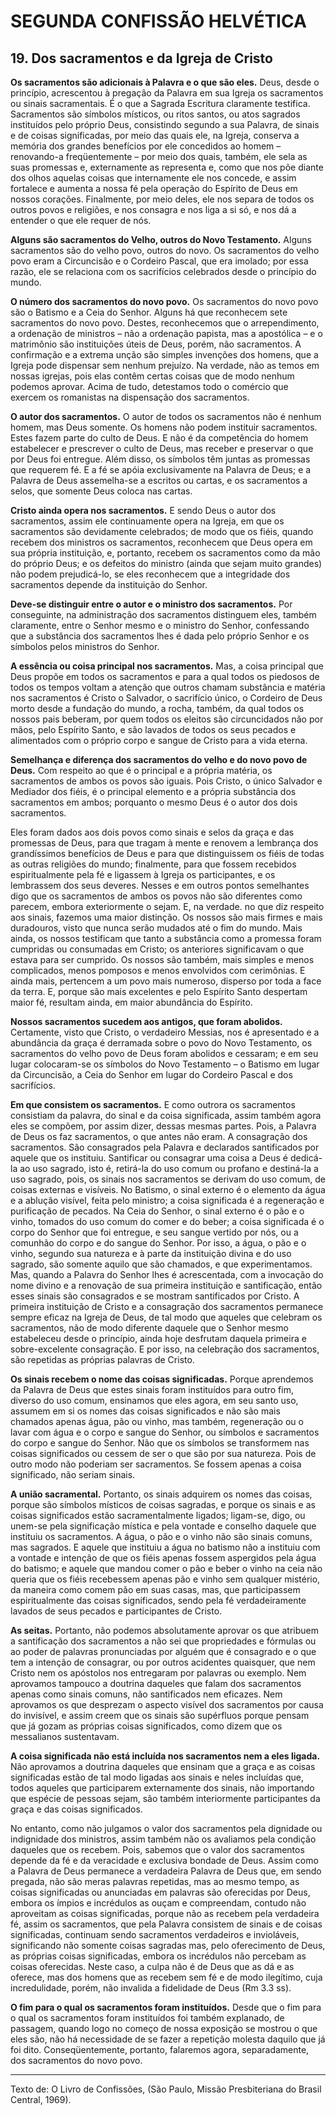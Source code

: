 # SEGUNDA CONFISSÃO HELVÉTICA

## 19. Dos sacramentos e da Igreja de Cristo
**Os sacramentos são adicionais à Palavra e o que são eles.** Deus, desde o princípio, acrescentou à pregação da Palavra em sua Igreja os sacramentos ou sinais sacramentais. É o que a Sagrada Escritura claramente testifica. Sacramentos são símbolos místicos, ou ritos santos, ou atos sagrados instituídos pelo próprio Deus, consistindo segundo a sua Palavra, de sinais e de coisas significadas, por meio das quais ele, na Igreja, conserva a memória dos grandes benefícios por ele concedidos ao homem – renovando-a freqüentemente – por meio dos quais, também, ele sela as suas promessas e, externamente as representa e, como que nos põe diante dos olhos aquelas coisas que internamente ele nos concede, e assim fortalece e aumenta a nossa fé pela operação do Espírito de Deus em nossos corações. Finalmente, por meio deles, ele nos separa de todos os outros povos e religiões, e nos consagra e nos liga a si só, e nos dá a entender o que ele requer de nós.

**Alguns são sacramentos do Velho, outros do Novo Testamento.** Alguns sacramentos são do velho povo, outros do novo. Os sacramentos do velho povo eram a Circuncisão e o Cordeiro Pascal, que era imolado; por essa razão, ele se relaciona com os sacrifícios celebrados desde o princípio do mundo.

**O número dos sacramentos do novo povo.** Os sacramentos do novo povo são o Batismo e a Ceia do Senhor. Alguns há que reconhecem sete sacramentos do novo povo. Destes, reconhecemos que o arrependimento, a ordenação de ministros – não a ordenação papista, mas a apostólica – e o matrimônio são instituições úteis de Deus, porém, não sacramentos. A confirmação e a extrema unção são simples invenções dos homens, que a Igreja pode dispensar sem nenhum prejuízo. Na verdade, não as temos em nossas igrejas, pois elas contêm certas coisas que de modo nenhum podemos aprovar. Acima de tudo, detestamos todo o comércio que exercem os romanistas na dispensação dos sacramentos.

**O autor dos sacramentos.** O autor de todos os sacramentos não é nenhum homem, mas Deus somente. Os homens não podem instituir sacramentos. Estes fazem parte do culto de Deus. E não é da competência do homem estabelecer e prescrever o culto de Deus, mas receber e preservar o que por Deus foi entregue. Além disso, os símbolos têm juntas as promessas que requerem fé. E a fé se apóia exclusivamente na Palavra de Deus; e a Palavra de Deus assemelha-se a escritos ou cartas, e os sacramentos a selos, que somente Deus coloca nas cartas.

**Cristo ainda opera nos sacramentos.** E sendo Deus o autor dos sacramentos, assim ele continuamente opera na Igreja, em que os sacramentos são devidamente celebrados; de modo que os fiéis, quando recebem dos ministros os sacramentos, reconhecem que Deus opera em sua própria instituição, e, portanto, recebem os sacramentos como da mão do próprio Deus; e os defeitos do ministro (ainda que sejam muito grandes) não podem prejudicá-lo, se eles reconhecem que a integridade dos sacramentos depende da instituição do Senhor.

**Deve-se distinguir entre o autor e o ministro dos sacramentos.** Por conseguinte, na administração dos sacramentos distinguem eles, também claramente, entre o Senhor mesmo e o ministro do Senhor, confessando que a substância dos sacramentos lhes é dada pelo próprio Senhor e os símbolos pelos ministros do Senhor.

**A essência ou coisa principal nos sacramentos.** Mas, a coisa principal que Deus propõe em todos os sacramentos e para a qual todos os piedosos de todos os tempos voltam a atenção que outros chamam substância e matéria nos sacramentos é Cristo o Salvador, o sacrifício único, o Cordeiro de Deus morto desde a fundação do mundo, a rocha, também, da qual todos os nossos pais beberam, por quem todos os eleitos são circuncidados não por mãos, pelo Espírito Santo, e são lavados de todos os seus pecados e alimentados com o próprio corpo e sangue de Cristo para a vida eterna.

**Semelhança e diferença dos sacramentos do velho e do novo povo de Deus.** Com respeito ao que é o principal e a própria matéria, os sacramentos de ambos os povos são iguais. Pois Cristo, o único Salvador e Mediador dos fiéis, é o principal elemento e a própria substância dos sacramentos em ambos; porquanto o mesmo Deus é o autor dos dois sacramentos.

Eles foram dados aos dois povos como sinais e selos da graça e das promessas de Deus, para que tragam à mente e renovem a lembrança dos grandíssimos benefícios de Deus e para que distinguissem os fiéis de todas as outras religiões do mundo; finalmente, para que fossem recebidos espiritualmente pela fé e ligassem à Igreja os participantes, e os lembrassem dos seus deveres. Nesses e em outros pontos semelhantes digo que os sacramentos de ambos os povos não são diferentes como parecem, embora exteriormente o sejam. E, na verdade. no que diz respeito aos sinais, fazemos uma maior distinção. Os nossos são mais firmes e mais duradouros, visto que nunca serão mudados até o fim do mundo. Mais ainda, os nossos testificam que tanto a substância como a promessa foram cumpridas ou consumadas em Cristo; os anteriores significavam o que estava para ser cumprido. Os nossos são também, mais simples e menos complicados, menos pomposos e menos envolvidos com cerimônias. E ainda mais, pertencem a um povo mais numeroso, disperso por toda a face da terra. E, porque são mais excelentes e pelo Espírito Santo despertam maior fé, resultam ainda, em maior abundância do Espírito.

**Nossos sacramentos sucedem aos antigos, que foram abolidos.** Certamente, visto que Cristo, o verdadeiro Messias, nos é apresentado e a abundância da graça é derramada sobre o povo do Novo Testamento, os sacramentos do velho povo de Deus foram abolidos e cessaram; e em seu lugar colocaram-se os símbolos do Novo Testamento – o Batismo em lugar da Circuncisão, a Ceia do Senhor em lugar do Cordeiro Pascal e dos sacrifícios.

**Em que consistem os sacramentos.** E como outrora os sacramentos consistiam da palavra, do sinal e da coisa significada, assim também agora eles se compõem, por assim dizer, dessas mesmas partes. Pois, a Palavra de Deus os faz sacramentos, o que antes não eram. A consagração dos sacramentos. São consagrados pela Palavra e declarados santificados por aquele que os instituiu. Santificar ou consagrar uma coisa a Deus é dedicá-la ao uso sagrado, isto é, retirá-la do uso comum ou profano e destiná-la a uso sagrado, pois, os sinais nos sacramentos se derivam do uso comum, de coisas externas e visíveis. No Batismo, o sinal externo é o elemento da água e a ablução visível, feita pelo ministro; a coisa significada é a regeneração e purificação de pecados. Na Ceia do Senhor, o sinal externo é o pão e o vinho, tomados do uso comum do comer e do beber; a coisa significada é o corpo do Senhor que foi entregue, e seu sangue vertido por nós, ou a comunhão do corpo e do sangue do Senhor. Por isso, a água, o pão e o vinho, segundo sua natureza e à parte da instituição divina e do uso sagrado, são somente aquilo que são chamados, e que experimentamos. Mas, quando a Palavra do Senhor lhes é acrescentada, com a invocação do nome divino e a renovação de sua primeira instituição e santificação, então esses sinais são consagrados e se mostram santificados por Cristo. A primeira instituição de Cristo e a consagração dos sacramentos permanece sempre eficaz na Igreja de Deus, de tal modo que aqueles que celebram os sacramentos, não de modo diferente daquele que o Senhor mesmo estabeleceu desde o princípio, ainda hoje desfrutam daquela primeira e sobre-excelente consagração. E por isso, na celebração dos sacramentos, são repetidas as próprias palavras de Cristo.

**Os sinais recebem o nome das coisas significadas.** Porque aprendemos da Palavra de Deus que estes sinais foram instituídos para outro fim, diverso do uso comum, ensinamos que eles agora, em seu santo uso, assumem em si os nomes das coisas significados e não são mais chamados apenas água, pão ou vinho, mas também, regeneração ou o lavar com água e o corpo e sangue do Senhor, ou símbolos e sacramentos do corpo e sangue do Senhor. Não que os símbolos se transformem nas coisas significados ou cessem de ser o que são por sua natureza. Pois de outro modo não poderiam ser sacramentos. Se fossem apenas a coisa significado, não seriam sinais.

**A união sacramental.** Portanto, os sinais adquirem os nomes das coisas, porque são símbolos místicos de coisas sagradas, e porque os sinais e as coisas significados estão sacramentalmente ligados; ligam-se, digo, ou unem-se pela significação mística e pela vontade e conselho daquele que instituiu os sacramentos. A água, o pão e o vinho não são sinais comuns, mas sagrados. E aquele que instituiu a água no batismo não a instituiu com a vontade e intenção de que os fiéis apenas fossem aspergidos pela água do batismo; e aquele que mandou comer o pão e beber o vinho na ceia não queria que os fiéis recebessem apenas pão e vinho sem qualquer mistério, da maneira como comem pão em suas casas, mas, que participassem espiritualmente das coisas significados, sendo pela fé verdadeiramente lavados de seus pecados e participantes de Cristo.

**As seitas.** Portanto, não podemos absolutamente aprovar os que atribuem a santificação dos sacramentos a não sei que propriedades e fórmulas ou ao poder de palavras pronunciadas por alguém que é consagrado e o que tem a intenção de consagrar, ou por outros acidentes quaisquer, que nem Cristo nem os apóstolos nos entregaram por palavras ou exemplo. Nem aprovamos tampouco a doutrina daqueles que falam dos sacramentos apenas como sinais comuns, não santificados nem eficazes. Nem aprovamos os que desprezam o aspecto visível dos sacramentos por causa do invisível, e assim creem que os sinais são supérfluos porque pensam que já gozam as próprias coisas significados, como dizem que os messalianos sustentavam.

**A coisa significada não está incluída nos sacramentos nem a eles ligada.** Não aprovamos a doutrina daqueles que ensinam que a graça e as coisas significadas estão de tal modo ligadas aos sinais e neles incluídas que, todos aqueles que participarem externamente dos sinais, não importando que espécie de pessoas sejam, são também interiormente participantes da graça e das coisas significados.

No entanto, como não julgamos o valor dos sacramentos pela dignidade ou indignidade dos ministros, assim também não os avaliamos pela condição daqueles que os recebem. Pois, sabemos que o valor dos sacramentos depende da fé e da veracidade e exclusiva bondade de Deus. Assim como a Palavra de Deus permanece a verdadeira Palavra de Deus que, em sendo pregada, não são meras palavras repetidas, mas ao mesmo tempo, as coisas significadas ou anunciadas em palavras são oferecidas por Deus, embora os ímpios e incrédulos as ouçam e compreendam, contudo não aproveitam as coisas significadas, porque não as recebem pela verdadeira fé, assim os sacramentos, que pela Palavra consistem de sinais e de coisas significadas, continuam sendo sacramentos verdadeiros e invioláveis, significando não somente coisas sagradas mas, pelo oferecimento de Deus, as próprias coisas significadas, embora os incrédulos não percebam as coisas oferecidas. Neste caso, a culpa não é de Deus que as dá e as oferece, mas dos homens que as recebem sem fé e de modo ilegítimo, cuja incredulidade, porém, não invalida a fidelidade de Deus (Rm 3.3 ss).

**O fim para o qual os sacramentos foram instituídos.** Desde que o fim para o qual os sacramentos foram instituídos foi também explanado, de passagem, quando logo no começo de nossa exposição se mostrou o que eles são, não há necessidade de se fazer a repetição molesta daquilo que já foi dito. Conseqüentemente, portanto, falaremos agora, separadamente, dos sacramentos do novo povo.

---

Texto de: O Livro de Confissões, (São Paulo, Missão Presbiteriana do Brasil Central, 1969).
